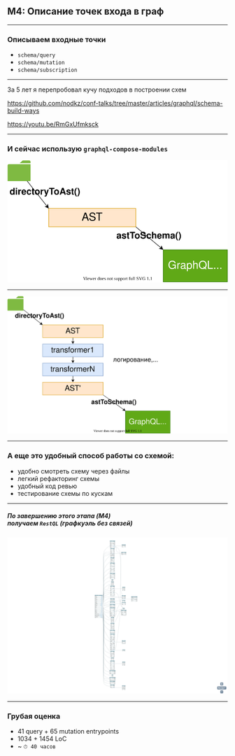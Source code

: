## M4: Описание точек входа в граф

-----

### Описываем входные точки

- `schema/query`
- `schema/mutation`
- `schema/subscription`

-----

За 5 лет я перепробовал кучу подходов в построении схем

<https://github.com/nodkz/conf-talks/tree/master/articles/graphql/schema-build-ways>

<https://youtu.be/RmGxUfmksck>

-----

### И сейчас использую `graphql-compose-modules`

![_](./modules1.drawio.svg) <!-- .element: style="max-width: 800px;" class="plain" -->

-----

![_](./modules2.drawio.svg) <!-- .element: style="max-width: 800px;" class="plain" -->

-----

### А еще это удобный способ работы со схемой: <!-- .element: class="green" -->

- удобно смотреть схему через файлы <!-- .element: class="fragment" -->
- легкий рефакторинг схемы <!-- .element: class="fragment" -->
- удобный код ревью <!-- .element: class="fragment" -->
- тестирование схемы по кускам <!-- .element: class="fragment" -->

-----

##### По завершению этого этапа (M4) <br/>получаем `RestQL` (графкуэль без связей)

![restql-query](../02-result/restql-query.png) <!-- .element: style="max-width: 800px;" class="plain" -->

-----

### Грубая оценка

- 41 query + 65 mutation entrypoints
- 1034 + 1454 LoC
- ~ `⏱ 40 часов`
